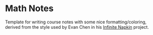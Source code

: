 # Math Notes
Template for writing course notes with some nice formatting/coloring, derived from the style used by Evan Chen in his [Infinite Napkin](https://github.com/vEnhance/dotfiles/blob/master/texmf/tex/latex/evan/evan.sty) project.
